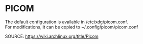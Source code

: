 # PICOM 

The default configuration is available in /etc/xdg/picom.conf.<br/>
For modifications, it can be copied to ~/.config/picom/picom.conf

SOURCE: https://wiki.archlinux.org/title/Picom
